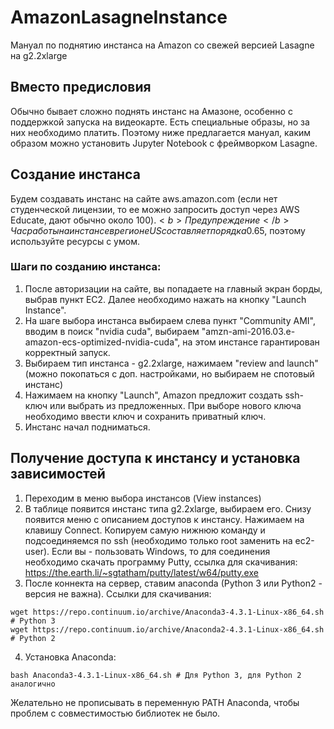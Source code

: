 # AmazonLasagneInstance
Мануал по поднятию инстанса на Amazon со свежей версией Lasagne на g2.2xlarge

## Вместо предисловия
Обычно бывает сложно поднять инстанс на Амазоне, особенно с поддержкой запуска на видеокарте. Есть специальные образы, но за них необходимо платить. Поэтому ниже предлагается мануал, каким образом можно установить Jupyter Notebook с фреймворком Lasagne.

## Создание инстанса
Будем создавать инстанс на сайте aws.amazon.com (если нет студенческой лицензии, то ее можно запросить доступ через AWS Educate, дают обычно около 100$).
<b>Предупреждение</b> Час работы на инстансе в регионе US составляет порядка 0.65$, поэтому используйте ресурсы с умом.
### Шаги по созданию инстанса:
1. После авторизации на сайте, вы попадаете на главный экран борды, выбрав пункт EC2. Далее необходимо нажать на кнопку "Launch Instance".
2. На шаге выбора инстанса выбираем слева пункт "Community AMI", вводим в поиск "nvidia cuda", выбираем "amzn-ami-2016.03.e-amazon-ecs-optimized-nvidia-cuda", на этом инстансе гарантирован корректный запуск.
3. Выбираем тип инстанса - g2.2xlarge, нажимаем "review and launch" (можно покопаться с доп. настройками, но выбираем не спотовый инстанс)
4. Нажимаем на кнопку "Launch", Amazon предложит создать ssh-ключ или выбрать из предложенных. При выборе нового ключа необходимо ввести ключ и сохранить приватный ключ.
5. Инстанс начал подниматься.

## Получение доступа к инстансу и установка зависимостей
1. Переходим в меню выбора инстансов (View instances)
2. В таблице появится инстанс типа g2.2xlarge, выбираем его. Снизу появится меню с описанием доступов к инстансу. Нажимаем на клавишу Connect. Копируем самую нижнюю команду и подсоединяемся по ssh (необходимо только root заменить на ec2-user). Если вы - пользовать Windows, то для соединения необходимо скачать программу Putty, ссылка для скачивания: https://the.earth.li/~sgtatham/putty/latest/w64/putty.exe
3. После коннекта на сервер, ставим anaconda (Python 3 или Python2 - версия не важна). Ссылки для скачивания:
```
wget https://repo.continuum.io/archive/Anaconda3-4.3.1-Linux-x86_64.sh # Python 3
wget https://repo.continuum.io/archive/Anaconda2-4.3.1-Linux-x86_64.sh # Python 2
```
4. Установка Anaconda:
```
bash Anaconda3-4.3.1-Linux-x86_64.sh # Для Python 3, для Python 2 аналогично
```
Желательно не прописывать в переменную PATH Anaconda, чтобы проблем с совместимостью библиотек не было.
